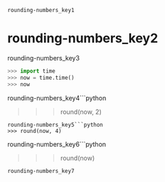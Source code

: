 ```ngMeta
rounding-numbers_key1
```
# rounding-numbers_key2
rounding-numbers_key3

```python
>>> import time
>>> now = time.time()
>>> now
```
rounding-numbers_key4```python
>>> round(now, 2)
```
rounding-numbers_key5```python
>>> round(now, 4)
```
rounding-numbers_key6```python
>>> round(now)
```
rounding-numbers_key7

